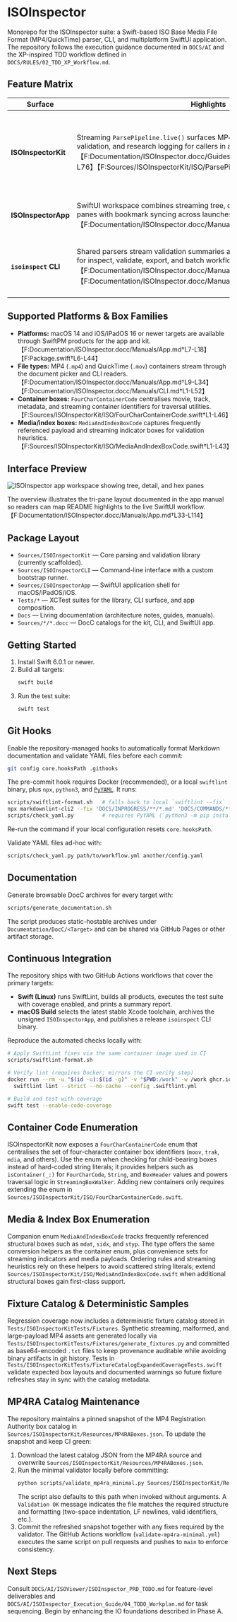 # ISOInspector

Monorepo for the ISOInspector suite: a Swift-based ISO Base Media File Format (MP4/QuickTime) parser, CLI, and multiplatform SwiftUI application. The repository follows the execution guidance documented in `DOCS/AI` and the XP-inspired TDD workflow defined in `DOCS/RULES/02_TDD_XP_Workflow.md`.

## Feature Matrix

| Surface | Highlights | Automation hooks |
| --- | --- | --- |
| **ISOInspectorKit** | Streaming `ParsePipeline.live()` surfaces MP4 boxes with metadata, validation, and research logging for callers in any platform target.【F:Documentation/ISOInspector.docc/Guides/DeveloperOnboarding.md†L60-L76】【F:Sources/ISOInspectorKit/ISO/ParsePipeline.swift†L90-L132】 | Exporters emit JSON trees, plaintext issue summaries, and binary captures while `ResearchLogWriter` records VR-006 diagnostics for downstream tooling.【F:Documentation/ISOInspector.docc/Guides/DeveloperOnboarding.md†L60-L76】【F:Sources/ISOInspectorKit/Export/JSONParseTreeExporter.swift†L1-L52】【F:Sources/ISOInspectorKit/Export/PlaintextIssueSummaryExporter.swift†L1-L191】【F:Sources/ISOInspectorKit/Validation/ResearchLogWriter.swift†L19-L60】 |
| **ISOInspectorApp** | SwiftUI workspace combines streaming tree, detail inspector, notes, and hex panes with bookmark syncing across launches.【F:Documentation/ISOInspector.docc/Manuals/App.md†L1-L114】 | Restores sessions, bookmarks, and notes through Core Data while resolving security-scoped bookmarks for sandboxed distribution builds.【F:Documentation/ISOInspector.docc/Manuals/App.md†L69-L110】【F:Documentation/ISOInspector.docc/Manuals/App.md†L115-L149】 |
| **`isoinspect` CLI** | Shared parsers stream validation summaries and box events with commands for inspect, validate, export, and batch workflows.【F:Documentation/ISOInspector.docc/Manuals/CLI.md†L1-L83】【F:Documentation/ISOInspector.docc/Manuals/CLI.md†L96-L165】 | Global flags toggle verbose output, telemetry, and sandbox-friendly bookmark automation so jobs can run unattended with captured research logs and MP4RA refresh tooling.【F:Documentation/ISOInspector.docc/Manuals/CLI.md†L11-L63】【F:Documentation/ISOInspector.docc/Manuals/CLI.md†L66-L141】【F:Documentation/ISOInspector.docc/Manuals/CLI.md†L182-L229】 |

## Supported Platforms & Box Families

- **Platforms:** macOS 14 and iOS/iPadOS 16 or newer targets are available through SwiftPM products for the app and kit.【F:Documentation/ISOInspector.docc/Manuals/App.md†L7-L18】【F:Package.swift†L6-L44】
- **File types:** MP4 (`.mp4`) and QuickTime (`.mov`) containers stream through the document picker and CLI readers.【F:Documentation/ISOInspector.docc/Manuals/App.md†L9-L34】【F:Documentation/ISOInspector.docc/Manuals/CLI.md†L1-L52】
- **Container boxes:** `FourCharContainerCode` centralises movie, track, metadata, and streaming container identifiers for traversal utilities.【F:Sources/ISOInspectorKit/ISO/FourCharContainerCode.swift†L1-L46】
- **Media/index boxes:** `MediaAndIndexBoxCode` captures frequently referenced payload and streaming indicator boxes for validation heuristics.【F:Sources/ISOInspectorKit/ISO/MediaAndIndexBoxCode.swift†L1-L43】

## Interface Preview

![ISOInspector app workspace showing tree, detail, and hex panes](Documentation/Assets/isoinspector-app-overview.svg)

The overview illustrates the tri-pane layout documented in the app manual so readers can map README highlights to the live SwiftUI workflow.【F:Documentation/ISOInspector.docc/Manuals/App.md†L33-L114】

## Package Layout
- `Sources/ISOInspectorKit` — Core parsing and validation library (currently scaffolded).
- `Sources/ISOInspectorCLI` — Command-line interface with a custom bootstrap runner.
- `Sources/ISOInspectorApp` — SwiftUI application shell for macOS/iPadOS/iOS.
- `Tests/*` — XCTest suites for the library, CLI surface, and app composition.
- `Docs` — Living documentation (architecture notes, guides, manuals).
- `Sources/*/*.docc` — DocC catalogs for the kit, CLI, and SwiftUI app.

## Getting Started
1. Install Swift 6.0.1 or newer.
2. Build all targets:
   ```sh
   swift build
   ```
3. Run the test suite:
   ```sh
   swift test
   ```

## Git Hooks

Enable the repository-managed hooks to automatically format Markdown documentation and validate YAML files before each commit:

```sh
git config core.hooksPath .githooks
```

The pre-commit hook requires Docker (recommended), or a local `swiftlint` binary, plus `npx`, `python3`, and [`PyYAML`](https://pyyaml.org/). It runs:

```sh
scripts/swiftlint-format.sh   # falls back to local `swiftlint --fix` if Docker is missing
npx markdownlint-cli2 --fix 'DOCS/INPROGRESS/**/*.md' 'DOCS/COMMANDS/**/*.md' 'DOCS/RULES/**/*.md'
scripts/check_yaml.py         # requires PyYAML (`python3 -m pip install pyyaml`)
```

Re-run the command if your local configuration resets `core.hooksPath`.

Validate YAML files ad-hoc with:

```sh
scripts/check_yaml.py path/to/workflow.yml another/config.yaml
```

## Documentation

Generate browsable DocC archives for every target with:

```sh
scripts/generate_documentation.sh
```

The script produces static-hostable archives under `Documentation/DocC/<Target>` and can be
shared via GitHub Pages or other artifact storage.

## Continuous Integration

The repository ships with two GitHub Actions workflows that cover the primary
targets:

- **Swift (Linux)** runs SwiftLint, builds all products, executes the test
  suite with coverage enabled, and prints a summary report.
- **macOS Build** selects the latest stable Xcode toolchain, archives the
  unsigned `ISOInspectorApp`, and publishes a release `isoinspect` CLI binary.

Reproduce the automated checks locally with:

```sh
# Apply SwiftLint fixes via the same container image used in CI
scripts/swiftlint-format.sh

# Verify lint (requires Docker; mirrors the CI verify step)
docker run --rm -u "$(id -u):$(id -g)" -v "$PWD:/work" -w /work ghcr.io/realm/swiftlint:0.53.0 \
  swiftlint lint --strict --no-cache --config .swiftlint.yml

# Build and test with coverage
swift test --enable-code-coverage
```

## Container Code Enumeration

ISOInspectorKit now exposes a `FourCharContainerCode` enum that centralises the set of four-character container box identifiers
(`moov`, `trak`, `mdia`, and others). Use the enum when checking for child-bearing boxes instead of hard-coded string literals; it
provides helpers such as `isContainer(_:)` for `FourCharCode`, `String`, and `BoxHeader` values and powers traversal logic in
`StreamingBoxWalker`. Adding new containers only requires extending the enum in `Sources/ISOInspectorKit/ISO/FourCharContainerCode.swift`.

## Media & Index Box Enumeration

Companion enum `MediaAndIndexBoxCode` tracks frequently referenced structural boxes such as `mdat`, `sidx`, and `styp`. The type
offers the same conversion helpers as the container enum, plus convenience sets for streaming indicators and media payloads.
Ordering rules and streaming heuristics rely on these helpers to avoid scattered string literals; extend
`Sources/ISOInspectorKit/ISO/MediaAndIndexBoxCode.swift` when additional structural boxes gain first-class support.

## Fixture Catalog & Deterministic Samples

Regression coverage now includes a deterministic fixture catalog stored in
`Tests/ISOInspectorKitTests/Fixtures`. Synthetic streaming, malformed, and
large-payload MP4 assets are generated locally via
`Tests/ISOInspectorKitTests/Fixtures/generate_fixtures.py` and committed as
base64-encoded `.txt` files to keep provenance auditable while avoiding binary
artifacts in git history. Tests in
`Tests/ISOInspectorKitTests/FixtureCatalogExpandedCoverageTests.swift` validate
expected box layouts and documented warnings so future fixture refreshes stay in
sync with the catalog metadata.

## MP4RA Catalog Maintenance
The repository maintains a pinned snapshot of the MP4 Registration Authority box catalog in `Sources/ISOInspectorKit/Resources/MP4RABoxes.json`.
To update the snapshot and keep CI green:

1. Download the latest catalog JSON from the MP4RA source and overwrite `Sources/ISOInspectorKit/Resources/MP4RABoxes.json`.
2. Run the minimal validator locally before committing:
   ```sh
   python scripts/validate_mp4ra_minimal.py Sources/ISOInspectorKit/Resources/MP4RABoxes.json
   ```
   The script also defaults to this path when invoked without arguments.
   A `Validation OK` message indicates the file matches the required structure and formatting (two-space indentation, LF
   newlines, valid identifiers, etc.).
3. Commit the refreshed snapshot together with any fixes required by the validator. The GitHub Actions workflow
   (`validate-mp4ra-minimal.yml`) executes the same script on pull requests and pushes to `main` to enforce consistency.

## Next Steps
Consult `DOCS/AI/ISOViewer/ISOInspector_PRD_TODO.md` for feature-level deliverables and `DOCS/AI/ISOInspector_Execution_Guide/04_TODO_Workplan.md` for task sequencing. Begin by enhancing the IO foundations described in Phase A.

